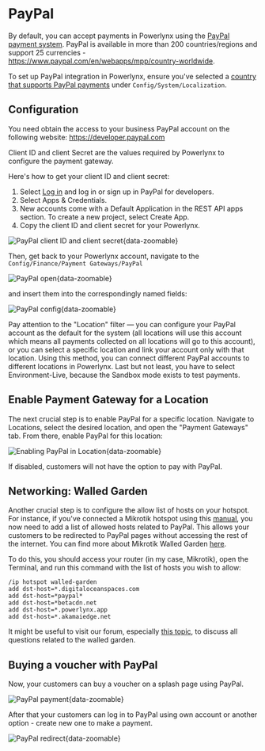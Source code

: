 # PayPal

By default, you can accept payments in Powerlynx using the [PayPal payment system](https://www.paypal.com/). PayPal is available in more than 200 countries/regions and support 25 currencies - https://www.paypal.com/en/webapps/mpp/country-worldwide. 

To set up PayPal integration in Powerlynx, ensure you've selected a [country that supports PayPal payments](https://www.paypal.com/en/webapps/mpp/country-worldwide) under `Config/System/Localization`.

## Configuration

You need obtain the access to your business PayPal account on the following website: https://developer.paypal.com

Client ID and client Secret are the values required by Powerlynx to configure the payment gateway. 

Here's how to get your client ID and client secret:

1. Select [Log in](https://developer.paypal.com/) and log in or sign up in PayPal for developers.
2. Select Apps & Credentials.
3. New accounts come with a Default Application in the REST API apps section. To create a new project, select Create App.
4. Copy the client ID and client secret for your Powerlynx.

![PayPal client ID and client secret](images/paypal_clientid.jpg){data-zoomable}

Then, get back to your Powerlynx account, navigate to the `Config/Finance/Payment Gateways/PayPal`

![PayPal open](images/paypal_open.jpg){data-zoomable}

and insert them into the correspondingly named fields:

![PayPal config](images/paypal_config.jpg){data-zoomable}

Pay attention to the "Location" filter — you can configure your PayPal account as the default for the system (all locations will use this account which means all payments collected on all locations will go to this account), or you can select a specific location and link your account only with that location. Using this method, you can connect different PayPal accounts to different locations in Powerlynx. Last but not least, you have to select Environment-Live, because the Sandbox mode exists to test payments.

## Enable Payment Gateway for a Location

The next crucial step is to enable PayPal for a specific location. Navigate to Locations, select the desired location, and open the "Payment Gateways" tab. From there, enable PayPal for this location:

![Enabling PayPal in Location](images/enabling_paypal.jpg){data-zoomable}

If disabled, customers will not have the option to pay with PayPal.

## Networking: Walled Garden

Another crucial step is to configure the allow list of hosts on your hotspot. For instance, if you've connected a Mikrotik hotspot using this [manual](https://docs.powerlynx.app/networking/mikrotik.html), you now need to add a list of allowed hosts related to PayPal. This allows your customers to be redirected to PayPal pages without accessing the rest of the internet. You can find more about Mikrotik Walled Garden [here](https://wiki.mikrotik.com/wiki/Manual:IP/Hotspot/Walled_Garden).

To do this, you should access your router (in my case, Mikrotik), open the Terminal, and run this command with the list of hosts you wish to allow:

```
/ip hotspot walled-garden
add dst-host=*.digitaloceanspaces.com
add dst-host=*paypal*
add dst-host=*betacdn.net
add dst-host=*.powerlynx.app
add dst-host=*.akamaiedge.net
```
It might be useful to visit our forum, especially [this topic](https://forum.powerlynx.app/t/mikrotik-walled-garden/19), to discuss all questions related to the walled garden.

## Buying a voucher with PayPal

Now, your customers can buy a voucher on a splash page using PayPal. 

![PayPal payment](images/paypal_payment.jpg){data-zoomable}

After that your customers can log in to PayPal using own account or another option - create new one to make a payment.

![PayPal redirect](images/paypal_redirect.jpg){data-zoomable}